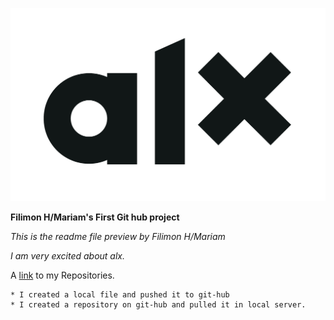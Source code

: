 ![Alt](alx.png "Title")

**Filimon H/Mariam's First Git hub project**

_This is the readme file preview by Filimon H/Mariam_

_I am very excited about alx._

A [link](https://github.com/SamuelAref?tab=repositories) to my Repositories.

```
* I created a local file and pushed it to git-hub
* I created a repository on git-hub and pulled it in local server.
```
